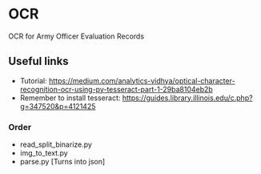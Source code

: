 # OCR
OCR for Army Officer Evaluation Records

## Useful links
- Tutorial: https://medium.com/analytics-vidhya/optical-character-recognition-ocr-using-py-tesseract-part-1-29ba8104eb2b
- Remember to install tesseract: https://guides.library.illinois.edu/c.php?g=347520&p=4121425

### Order
- read_split_binarize.py
- img_to_text.py
- parse.py
[Turns into json]
